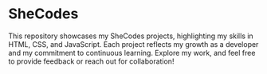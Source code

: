 # SheCodes
This repository showcases my SheCodes projects, highlighting my skills in HTML, CSS, and JavaScript. Each project reflects my growth as a developer and my commitment to continuous learning. Explore my work, and feel free to provide feedback or reach out for collaboration!
